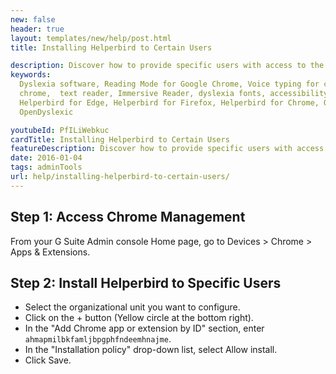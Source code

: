 ```yaml
---
new: false
header: true
layout: templates/new/help/post.html
title: Installing Helperbird to Certain Users

description: Discover how to provide specific users with access to the Helperbird extension. This guide details the process for selective Helperbird installation.
keywords:
  Dyslexia software, Reading Mode for Google Chrome, Voice typing for chrome, Text to speech for
  chrome,  text reader, Immersive Reader, dyslexia fonts, accessibility software, dyslexia software,
  Helperbird for Edge, Helperbird for Firefox, Helperbird for Chrome, Opendyslexic for Chrome,
  OpenDyslexic

youtubeId: PfILiWebkuc
cardTitle: Installing Helperbird to Certain Users
featureDescription: Discover how to provide specific users with access to the Helperbird extension. This guide details the process for selective Helperbird installation.
date: 2016-01-04
tags: adminTools
url: help/installing-helperbird-to-certain-users/
---
```


## Step 1: Access Chrome Management
From your G Suite Admin console Home page, go to Devices > Chrome > Apps & Extensions.

## Step 2: Install Helperbird to Specific Users
- Select the organizational unit you want to configure.
- Click on the + button (Yellow circle at the bottom right).
- In the "Add Chrome app or extension by ID" section, enter `ahmapmilbkfamljbpgphfndeemhnajme`.
- In the "Installation policy" drop-down list, select Allow install.
- Click Save.

